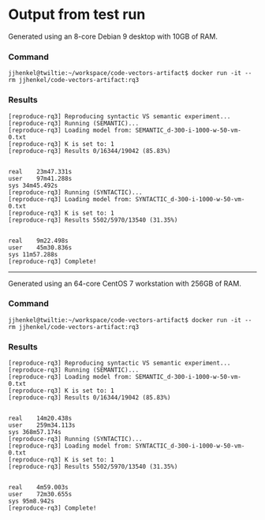 # Output from test run 

Generated using an 8-core Debian 9 desktop with 10GB of RAM.

### Command

`jjhenkel@twiltie:~/workspace/code-vectors-artifact$ docker run -it --rm jjhenkel/code-vectors-artifact:rq3`

### Results

```
[reproduce-rq3] Reproducing syntactic VS semantic experiment...
[reproduce-rq3] Running (SEMANTIC)...
[reproduce-rq3] Loading model from: SEMANTIC_d-300-i-1000-w-50-vm-0.txt
[reproduce-rq3] K is set to: 1
[reproduce-rq3] Results 0/16344/19042 (85.83%)


real	23m47.331s
user	97m41.288s
sys	34m45.492s
[reproduce-rq3] Running (SYNTACTIC)...
[reproduce-rq3] Loading model from: SYNTACTIC_d-300-i-1000-w-50-vm-0.txt
[reproduce-rq3] K is set to: 1
[reproduce-rq3] Results 5502/5970/13540 (31.35%)


real	9m22.498s
user	45m30.836s
sys	11m57.288s
[reproduce-rq3] Complete!
```

---

Generated using an 64-core CentOS 7 workstation with 256GB of RAM.

### Command

`jjhenkel@twiltie:~/workspace/code-vectors-artifact$ docker run -it --rm jjhenkel/code-vectors-artifact:rq3`

### Results

```
[reproduce-rq3] Reproducing syntactic VS semantic experiment...
[reproduce-rq3] Running (SEMANTIC)...
[reproduce-rq3] Loading model from: SEMANTIC_d-300-i-1000-w-50-vm-0.txt
[reproduce-rq3] K is set to: 1
[reproduce-rq3] Results 0/16344/19042 (85.83%)


real	14m20.438s
user	259m34.113s
sys	368m57.174s
[reproduce-rq3] Running (SYNTACTIC)...
[reproduce-rq3] Loading model from: SYNTACTIC_d-300-i-1000-w-50-vm-0.txt
[reproduce-rq3] K is set to: 1
[reproduce-rq3] Results 5502/5970/13540 (31.35%)


real	4m59.003s
user	72m30.655s
sys	95m8.942s
[reproduce-rq3] Complete!
```
